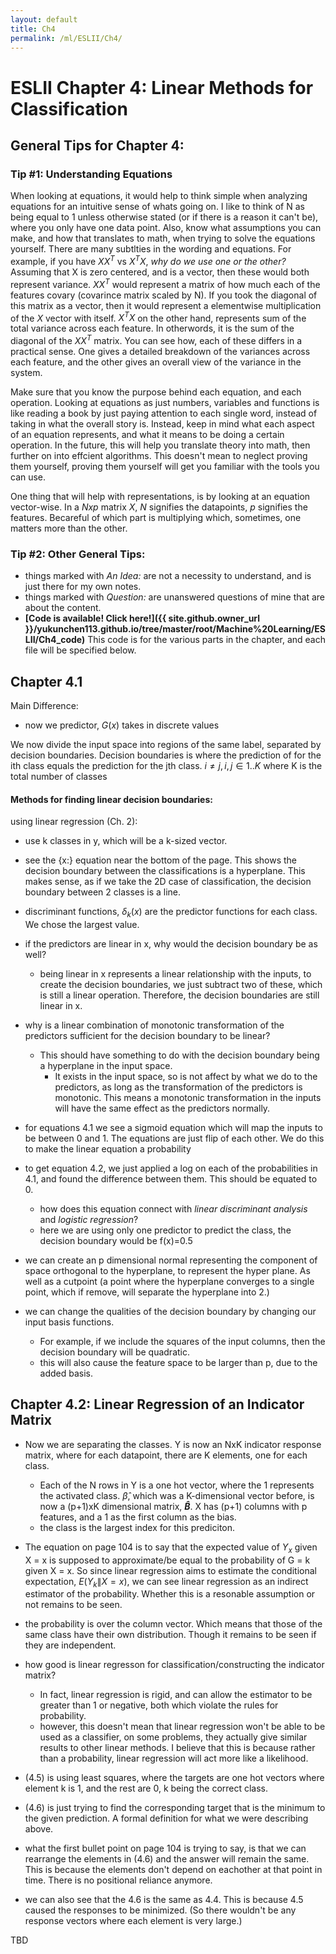 ```yaml
---
layout: default
title: Ch4
permalink: /ml/ESLII/Ch4/
---
```

# ESLII Chapter 4: Linear Methods for Classification
## General Tips for Chapter 4:
### Tip #1: Understanding Equations
When looking at equations, it would help to think simple when analyzing equations for an intuitive sense of whats going on. I like to think of N as being equal to 1 unless otherwise stated (or if there is a reason it can't be), where you only have one data point. Also, know what assumptions you can make, and how that translates to math, when trying to solve the equations yourself. There are many subtlties in the wording and equations. For example, if you have $XX^T$ vs $X^TX$, _why do we use one or the other?_ Assuming that X is zero centered, and is a vector, then these would both represent variance. $XX^T$ would represent a matrix of how much each of the features covary (covarince matrix scaled by N). If you took the diagonal of this matrix as a vector, then it would represent a elementwise multiplication of the $X$ vector with itself. $X^TX$ on the other hand, represents sum of the total variance across each feature. In otherwords, it is the sum of the diagonal of the $XX^T$ matrix. You can see how, each of these differs in a practical sense. One gives a detailed breakdown of the variances across each feature, and the other gives an overall view of the variance in the system. 

Make sure that you know the purpose behind each equation, and each operation. Looking at equations as just numbers, variables and functions is like reading a book by just paying attention to each single word, instead of taking in what the overall story is. Instead, keep in mind what each aspect of an equation represents, and what it means to be doing a certain operation. In the future, this will help you translate theory into math, then further on into effcient algorithms. This doesn't mean to neglect proving them yourself, proving them yourself will get you familiar with the tools you can use.

One thing that will help with representations, is by looking at an equation vector-wise. In a $Nxp$ matrix $X$, $N$ signifies the datapoints, $p$ signifies the features. Becareful of which part is multiplying which, sometimes, one matters more than the other. 

### Tip #2: Other General Tips:
- things marked with _An Idea:_ are not a necessity to understand, and is just there for my own notes.
- things marked with _Question:_ are unanswered questions of mine that are about the content.
- __[Code is available! Click here!]({{ site.github.owner_url }}/yukunchen113.github.io/tree/master/root/Machine%20Learning/ESLII/Ch4_code)__ This code is for the various parts in the chapter, and each file will be specified below.

## Chapter 4.1
Main Difference:
- now we predictor, $G(x)$ takes in discrete values

We now divide the input space into regions of the same label, separated by decision boundaries. Decision boundaries is where the prediction of for the ith class equals the prediction for the jth class. $i \neq j, i,j \in 1..K$ where K is the total number of classes

#### Methods for finding linear decision boundaries:
using linear regression (Ch. 2):
- use k classes in y, which will be a k-sized vector.
- see the {x:} equation near the bottom of the page. This shows the decision boundary between the classifications is a hyperplane. This makes sense, as if we take the 2D case of classification, the decision boundary between 2 classes is a line.
- discriminant functions, $\delta_k (x)$ are the predictor functions for each class. We chose the largest value.
- if the predictors are linear in x, why would the decision boundary be as well?
	- being linear in x represents a linear relationship with the inputs, to create the decision boundaries, we just subtract two of these, which is still a linear operation. Therefore, the decision boundaries are still linear in x.
- why is a linear combination of monotonic transformation of the predictors sufficient for the decision boundary to be linear?
	- This should have something to do with the decision boundary being a hyperplane in the input space.
		- It exists in the input space, so is not affect by what we do to the predictors, as long as the transformation of the predictors is monotonic. This means a monotonic transformation in the inputs will have the same effect as the predictors normally.

- for equations 4.1 we see a sigmoid equation which will map the inputs to be between 0 and 1. The equations are just flip of each other. We do this to make the linear equation a probability

- to get equation 4.2, we just applied a log on each of the probabilities in 4.1, and found the difference between them. This should be equated to 0.
	- how does this equation connect with _linear discriminant analysis_ and _logistic regression_?
	- here we are using only one predictor to predict the class, the decision boundary would be f(x)=0.5

- we can create an p dimensional normal representing the component of space orthogonal to the hyperplane, to represent the hyper plane. As well as a cutpoint (a point where the hyperplane converges to a single point, which if remove, will separate the hyperplane into 2.)

- we can change the qualities of the decision boundary by changing our input basis functions. 
	- For example, if we include the squares of the input columns, then the decision boundary will be quadratic.
	- this will also cause the feature space to be larger than p, due to the added basis.
<!-- Program this-->

## Chapter 4.2: Linear Regression of an Indicator Matrix
- Now we are separating the classes. Y is now an NxK indicator response matrix, where for each datapoint, there are K elements, one for each class. 
	- Each of the N rows in Y is a one hot vector, where the 1 represents the activated class. $\hat{\beta}$, which was a K-dimensional vector before, is now a (p+1)xK dimensional matrix, __$\hat{B}$__. X has (p+1) columns with p features, and a 1 as the first column as the bias.
	- the class is the largest index for this prediciton.
- The equation on page 104 is to say that the expected value of $Y_x$ given X = x is supposed to approximate/be equal to the probability of G = k given X = x. So since linear regression aims to estimate the conditional expectation, $E(Y_k\|X = x)$, we can see linear regression as an indirect estimator of the probability. Whether this is a resonable assumption or not remains to be seen.
- the probability is over the column vector. Which means that those of the same class have their own distribution. Though it remains to be seen if they are independent.

- how good is linear regresson for classification/constructing the indicator matrix?
	- In fact, linear regression is rigid, and can allow the estimator to be greater than 1 or negative, both which violate the rules for probability.
	- however, this doesn't mean that linear regression won't be able to be used as a classifier, on some problems, they actually give similar results to other linear methods. I believe that this is because rather than a probability, linear regression will act more like a likelihood.

- (4.5) is using least squares, where the targets are one hot vectors where element k is 1, and the rest are 0, k being the correct class.

- (4.6) is just trying to find the corresponding target that is the minimum to the given prediction. A formal definition for what we were describing above.

- what the first bullet point on page 104 is trying to say, is that we can rearrange the elements in (4.6) and the answer will remain the same. This is because the elements don't depend on eachother at that point in time. There is no positional reliance anymore.
- we can also see that the 4.6 is the same as 4.4. This is because 4.5 caused the responses to be minimized. (So there wouldn't be any response vectors where each element is very large.)

TBD